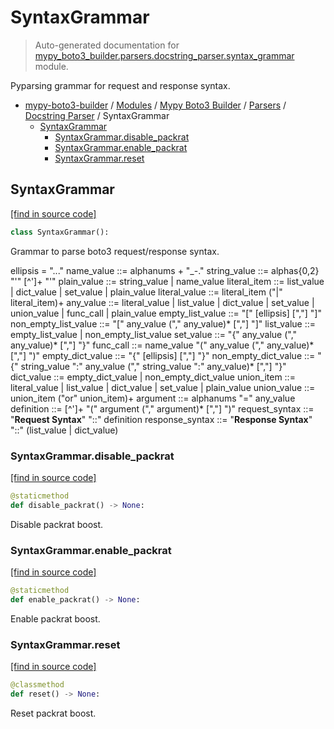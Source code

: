 # SyntaxGrammar

> Auto-generated documentation for [mypy_boto3_builder.parsers.docstring_parser.syntax_grammar](https://github.com/youtype/mypy_boto3_builder/blob/main/mypy_boto3_builder/parsers/docstring_parser/syntax_grammar.py) module.

Pyparsing grammar for request and response syntax.

- [mypy-boto3-builder](../../../README.md#mypy_boto3_builder) / [Modules](../../../MODULES.md#mypy-boto3-builder-modules) / [Mypy Boto3 Builder](../../index.md#mypy-boto3-builder) / [Parsers](../index.md#parsers) / [Docstring Parser](index.md#docstring-parser) / SyntaxGrammar
    - [SyntaxGrammar](#syntaxgrammar)
        - [SyntaxGrammar.disable_packrat](#syntaxgrammardisable_packrat)
        - [SyntaxGrammar.enable_packrat](#syntaxgrammarenable_packrat)
        - [SyntaxGrammar.reset](#syntaxgrammarreset)

## SyntaxGrammar

[[find in source code]](https://github.com/youtype/mypy_boto3_builder/blob/main/mypy_boto3_builder/parsers/docstring_parser/syntax_grammar.py#L19)

```python
class SyntaxGrammar():
```

Grammar to parse boto3 request/response syntax.

ellipsis = "..."
name_value ::= alphanums + "_-."
string_value ::= alphas{0,2} "'"  [^']+  "'"
plain_value ::= string_value | name_value
literal_item ::= list_value | dict_value | set_value | plain_value
literal_value ::= literal_item ("|" literal_item)+
any_value ::= literal_value | list_value | dict_value | set_value | union_value | func_call | plain_value
empty_list_value ::= "[" [ellipsis] [","] "]"
non_empty_list_value ::= "[" any_value ("," any_value)* [","] "]"
list_value ::= empty_list_value | non_empty_list_value
set_value ::= "{" any_value ("," any_value)* [","] "}"
func_call ::= name_value "(" any_value ("," any_value)* [","] ")"
empty_dict_value ::= "{" [ellipsis] [","] "}"
non_empty_dict_value ::= "{" string_value ":" any_value ("," string_value ":" any_value)* [","] "}"
dict_value ::= empty_dict_value | non_empty_dict_value
union_item ::= literal_value | list_value | dict_value | set_value | plain_value
union_value ::= union_item ("or" union_item)+
argument ::= alphanums "=" any_value
definition ::= [^']+ "(" argument ("," argument)* [","] ")"
request_syntax ::= "**Request Syntax**" "::" definition
response_syntax ::= "**Response Syntax**" "::" (list_value | dict_value)

### SyntaxGrammar.disable_packrat

[[find in source code]](https://github.com/youtype/mypy_boto3_builder/blob/main/mypy_boto3_builder/parsers/docstring_parser/syntax_grammar.py#L141)

```python
@staticmethod
def disable_packrat() -> None:
```

Disable packrat boost.

### SyntaxGrammar.enable_packrat

[[find in source code]](https://github.com/youtype/mypy_boto3_builder/blob/main/mypy_boto3_builder/parsers/docstring_parser/syntax_grammar.py#L134)

```python
@staticmethod
def enable_packrat() -> None:
```

Enable packrat boost.

### SyntaxGrammar.reset

[[find in source code]](https://github.com/youtype/mypy_boto3_builder/blob/main/mypy_boto3_builder/parsers/docstring_parser/syntax_grammar.py#L127)

```python
@classmethod
def reset() -> None:
```

Reset packrat boost.
